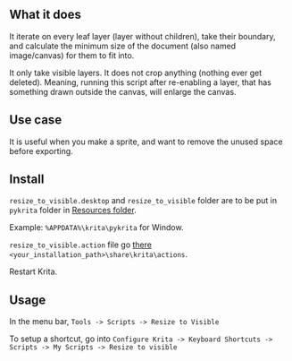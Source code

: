 ## What it does

It iterate on every leaf layer (layer without children), take their boundary, and calculate the minimum size of
the document (also named image/canvas) for them to fit into.

It only take visible layers. It does not crop anything (nothing ever get deleted). Meaning, running this script after re-enabling a layer, that has something drawn
outside the canvas, will enlarge the canvas.

## Use case

It is useful when you make a sprite, and want to remove the unused space before exporting.

## Install


`resize_to_visible.desktop` and `resize_to_visible` folder are to be put in `pykrita` folder
in [Resources folder](https://docs.krita.org/en/reference_manual/resource_management.html#resource-management).

Example: `%APPDATA%\krita\pykrita` for Window.


`resize_to_visible.action` file go [there](https://docs.krita.org/en/user_manual/python_scripting/krita_python_plugin_howto.html#creating-configurable-keyboard-shortcuts)
`<your_installation_path>\share\krita\actions`.


Restart Krita.

## Usage

In the menu bar, `Tools -> Scripts -> Resize to Visible`

To setup a shortcut, go into `Configure Krita -> Keyboard Shortcuts -> Scripts -> My Scripts -> Resize to visible`


